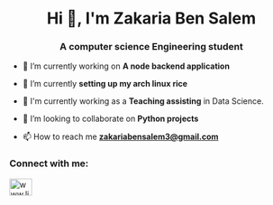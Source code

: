 <h1 align="center">Hi 👋, I'm Zakaria Ben Salem</h1>
<h3 align="center">A computer science Engineering student</h3>

- 🔭 I’m currently working on **A node backend application**

- 🌱 I’m currently **setting up my arch linux rice**

- 📝 I'm currently working as a **Teaching assisting** in Data Science.

- 👯 I’m looking to collaborate on **Python projects**

- 📫 How to reach me **zakariabensalem3@gmail.com**

<h3 align="left">Connect with me:</h3>
<p align="left">
<a href="https://linkedin.com/in/www.linkedin.com/in/zakaria-ben-salem" target="blank"><img align="center" src="https://cdn.jsdelivr.net/npm/simple-icons@3.0.1/icons/linkedin.svg" alt="www.linkedin.com/in/zakaria-ben-salem" height="30" width="40" /></a>
</p>
